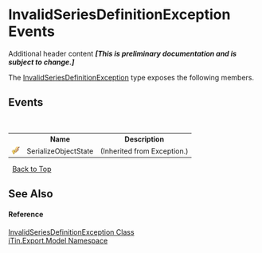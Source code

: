 # InvalidSeriesDefinitionException Events
Additional header content _**\[This is preliminary documentation and is subject to change.\]**_

The <a href="e9e7dc7f-5ab1-0e10-21f7-022e7d631a4d">InvalidSeriesDefinitionException</a> type exposes the following members.


## Events
&nbsp;<table><tr><th></th><th>Name</th><th>Description</th></tr><tr><td>![Protected event](media/protevent.gif "Protected event")</td><td>SerializeObjectState</td><td> (Inherited from Exception.)</td></tr></table>&nbsp;
<a href="#invalidseriesdefinitionexception-events">Back to Top</a>

## See Also


#### Reference
<a href="e9e7dc7f-5ab1-0e10-21f7-022e7d631a4d">InvalidSeriesDefinitionException Class</a><br /><a href="ef57ffcc-e95e-b212-5a46-9aa6f5a3511f">iTin.Export.Model Namespace</a><br />